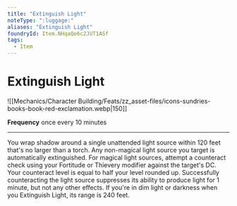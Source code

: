 ```yaml
---
title: "Extinguish Light"
noteType: ":luggage:"
aliases: "Extinguish Light"
foundryId: Item.NHqaQe6c2JUT1ASf
tags:
  - Item
---
```


# Extinguish Light
![[Mechanics/Character Building/Feats/zz_asset-files/icons-sundries-books-book-red-exclamation.webp|150]]

**Frequency** once every 10 minutes

* * *

You wrap shadow around a single unattended light source within 120 feet that's no larger than a torch. Any non-magical light source you target is automatically extinguished. For magical light sources, attempt a counteract check using your Fortitude or Thievery modifier against the target's DC. Your counteract level is equal to half your level rounded up. Successfully counteracting the light source suppresses its ability to produce light for 1 minute, but not any other effects. If you're in dim light or darkness when you Extinguish Light, its range is 240 feet.
